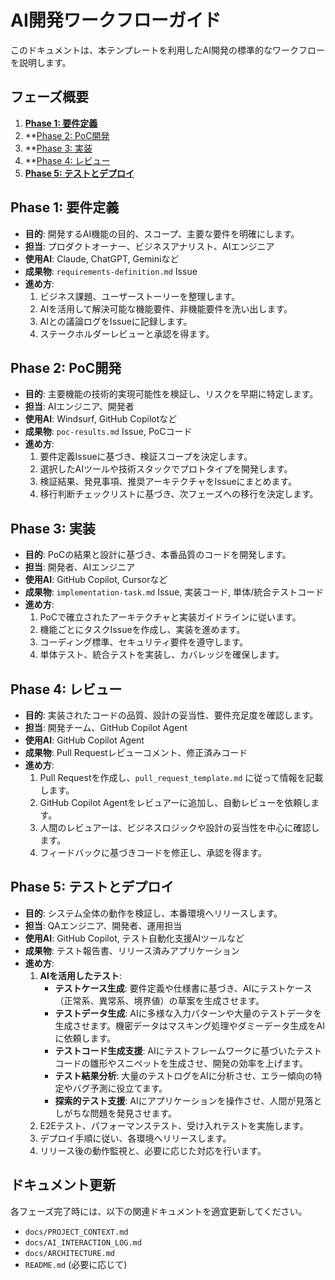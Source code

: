 # AI開発ワークフローガイド

このドキュメントは、本テンプレートを利用したAI開発の標準的なワークフローを説明します。

## フェーズ概要

1.  **[Phase 1: 要件定義](#phase-1-要件定義)**
2.  **[Phase 2: PoC開発](#phase-2-poc開発)
3.  **[Phase 3: 実装](#phase-3-実装)
4.  **[Phase 4: レビュー](#phase-4-レビュー)
5.  **[Phase 5: テストとデプロイ](#phase-5-テストとデプロイ)**

## Phase 1: 要件定義

-   **目的**: 開発するAI機能の目的、スコープ、主要な要件を明確にします。
-   **担当**: プロダクトオーナー、ビジネスアナリスト、AIエンジニア
-   **使用AI**: Claude, ChatGPT, Geminiなど
-   **成果物**: `requirements-definition.md` Issue
-   **進め方**:
    1.  ビジネス課題、ユーザーストーリーを整理します。
    2.  AIを活用して解決可能な機能要件、非機能要件を洗い出します。
    3.  AIとの議論ログをIssueに記録します。
    4.  ステークホルダーレビューと承認を得ます。

## Phase 2: PoC開発

-   **目的**: 主要機能の技術的実現可能性を検証し、リスクを早期に特定します。
-   **担当**: AIエンジニア、開発者
-   **使用AI**: Windsurf, GitHub Copilotなど
-   **成果物**: `poc-results.md` Issue, PoCコード
-   **進め方**:
    1.  要件定義Issueに基づき、検証スコープを決定します。
    2.  選択したAIツールや技術スタックでプロトタイプを開発します。
    3.  検証結果、発見事項、推奨アーキテクチャをIssueにまとめます。
    4.  移行判断チェックリストに基づき、次フェーズへの移行を決定します。

## Phase 3: 実装

-   **目的**: PoCの結果と設計に基づき、本番品質のコードを開発します。
-   **担当**: 開発者、AIエンジニア
-   **使用AI**: GitHub Copilot, Cursorなど
-   **成果物**: `implementation-task.md` Issue, 実装コード, 単体/統合テストコード
-   **進め方**:
    1.  PoCで確立されたアーキテクチャと実装ガイドラインに従います。
    2.  機能ごとにタスクIssueを作成し、実装を進めます。
    3.  コーディング標準、セキュリティ要件を遵守します。
    4.  単体テスト、統合テストを実装し、カバレッジを確保します。

## Phase 4: レビュー

-   **目的**: 実装されたコードの品質、設計の妥当性、要件充足度を確認します。
-   **担当**: 開発チーム、GitHub Copilot Agent
-   **使用AI**: GitHub Copilot Agent
-   **成果物**: Pull Requestレビューコメント、修正済みコード
-   **進め方**:
    1.  Pull Requestを作成し、`pull_request_template.md` に従って情報を記載します。
    2.  GitHub Copilot Agentをレビュアーに追加し、自動レビューを依頼します。
    3.  人間のレビュアーは、ビジネスロジックや設計の妥当性を中心に確認します。
    4.  フィードバックに基づきコードを修正し、承認を得ます。

## Phase 5: テストとデプロイ

-   **目的**: システム全体の動作を検証し、本番環境へリリースします。
-   **担当**: QAエンジニア、開発者、運用担当
-   **使用AI**: GitHub Copilot, テスト自動化支援AIツールなど
-   **成果物**: テスト報告書、リリース済みアプリケーション
-   **進め方**:
    1.  **AIを活用したテスト**:
        -   **テストケース生成**: 要件定義や仕様書に基づき、AIにテストケース（正常系、異常系、境界値）の草案を生成させます。
        -   **テストデータ生成**: AIに多様な入力パターンや大量のテストデータを生成させます。機密データはマスキング処理やダミーデータ生成をAIに依頼します。
        -   **テストコード生成支援**: AIにテストフレームワークに基づいたテストコードの雛形やスニペットを生成させ、開発の効率を上げます。
        -   **テスト結果分析**: 大量のテストログをAIに分析させ、エラー傾向の特定やバグ予測に役立てます。
        -   **探索的テスト支援**: AIにアプリケーションを操作させ、人間が見落としがちな問題を発見させます。
    2.  E2Eテスト、パフォーマンステスト、受け入れテストを実施します。
    3.  デプロイ手順に従い、各環境へリリースします。
    4.  リリース後の動作監視と、必要に応じた対応を行います。

## ドキュメント更新

各フェーズ完了時には、以下の関連ドキュメントを適宜更新してください。

-   `docs/PROJECT_CONTEXT.md`
-   `docs/AI_INTERACTION_LOG.md`
-   `docs/ARCHITECTURE.md`
-   `README.md` (必要に応じて)

